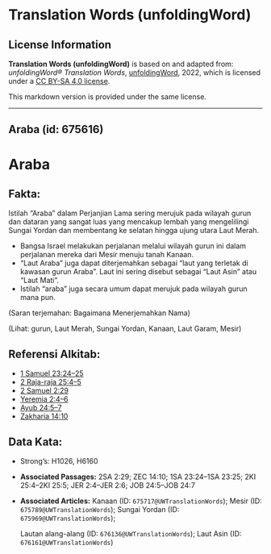 # Translation Words (unfoldingWord)

## License Information

**Translation Words (unfoldingWord)** is based on and adapted from: _unfoldingWord® Translation Words_, [unfoldingWord](https://unfoldingword.org/utw), 2022, which is licensed under a [CC BY-SA 4.0 license](https://creativecommons.org/licenses/by-sa/4.0/legalcode.en).

This markdown version is provided under the same license.



--------------------------------

## Araba (id: 675616)

Araba
=====

Fakta:
------

Istilah “Araba” dalam Perjanjian Lama sering merujuk pada wilayah gurun dan dataran yang sangat luas yang mencakup lembah yang mengelilingi Sungai Yordan dan membentang ke selatan hingga ujung utara Laut Merah.

* Bangsa Israel melakukan perjalanan melalui wilayah gurun ini dalam perjalanan mereka dari Mesir menuju tanah Kanaan.
* “Laut Araba” juga dapat diterjemahkan sebagai “laut yang terletak di kawasan gurun Araba”. Laut ini sering disebut sebagai “Laut Asin” atau “Laut Mati”.
* Istilah “araba” juga secara umum dapat merujuk pada wilayah gurun mana pun.

(Saran terjemahan: Bagaimana Menerjemahkan Nama)

(Lihat: gurun, Laut Merah, Sungai Yordan, Kanaan, Laut Garam, Mesir)

Referensi Alkitab:
------------------

* [1 Samuel 23:24–25](https://ref.ly/1Sam0:0)
* [2 Raja\-raja 25:4–5](https://ref.ly/2Kgs0:0)
* [2 Samuel 2:29](https://ref.ly/2Sam0:0)
* [Yeremia 2:4–6](https://ref.ly/Jer2:4-Jer2:6)
* [Ayub 24:5–7](https://ref.ly/Job24:5-Job24:7)
* [Zakharia 14:10](https://ref.ly/Zech14:10)

Data Kata:
----------

* Strong’s: H1026, H6160

* **Associated Passages:** 2SA 2:29; ZEC 14:10; 1SA 23:24–1SA 23:25; 2KI 25:4–2KI 25:5; JER 2:4–JER 2:6; JOB 24:5–JOB 24:7
* **Associated Articles:** Kanaan (ID: `675717@UWTranslationWords`); Mesir (ID: `675789@UWTranslationWords`); Sungai Yordan (ID: `675969@UWTranslationWords`); <p>Lautan alang-alang (ID: `676136@UWTranslationWords`); Laut Asin (ID: `676161@UWTranslationWords`)

